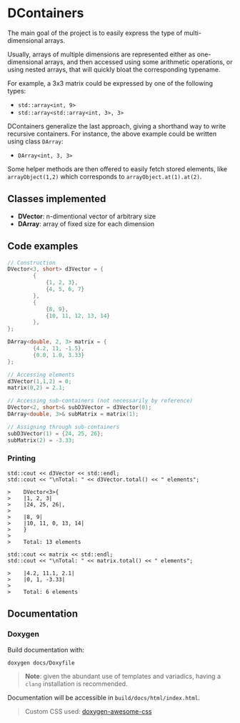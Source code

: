 # DContainers

The main goal of the project is to easily express the type of multi-dimensional arrays.

Usually, arrays of multiple dimensions are represented either as one-dimensional arrays, and then accessed using some arithmetic operations, or using nested arrays, that will quickly bloat the corresponding typename.

For example, a 3x3 matrix could be expressed by one of the following types:
- `std::array<int, 9>`
- `std::array<std::array<int, 3>, 3>`

DContainers generalize the last approach, giving a shorthand way to write recursive containers.
For instance, the above example could be written using class `DArray`:
- `DArray<int, 3, 3>`

Some helper methods are then offered to easily fetch stored elements, like `arrayObject(1,2)` which corresponds to `arrayObject.at(1).at(2)`.

## Classes implemented

- **DVector**: n-dimentional vector of arbitrary size
- **DArray**: array of fixed size for each dimension

## Code examples

```c++
// Construction
DVector<3, short> d3Vector = {
        {
            {1, 2, 3},
            {4, 5, 6, 7}
        },
        {
            {8, 9},
            {10, 11, 12, 13, 14}
        },
};

DArray<double, 2, 3> matrix = {
        {4.2, 11, -1.5},
        {0.0, 1.0, 3.33}
};

// Accessing elements
d3Vector(1,1,2) = 0;
matrix(0,2) = 2.1;

// Accessing sub-containers (not necessarily by reference)
DVector<2, short>& subD3Vector = d3Vector(0);
DArray<double, 3>& subMatrix = matrix(1);

// Assigning through sub-containers
subD3Vector(1) = {24, 25, 26};
subMatrix(2) = -3.33;
```

### Printing
```
std::cout << d3Vector << std::endl;
std::cout << "\nTotal: " << d3Vector.total() << " elements";

>    DVector<3>{
>    |1, 2, 3|
>    |24, 25, 26|,
>    
>    |8, 9|
>    |10, 11, 0, 13, 14|
>    }
>
>    Total: 13 elements
```

```
std::cout << matrix << std::endl;
std::cout << "\nTotal: " << matrix.total() << " elements";

>    |4.2, 11.1, 2.1|
>    |0, 1, -3.33|
>
>    Total: 6 elements
```

## Documentation

### Doxygen

Build documentation with:
```shell
doxygen docs/Doxyfile
```

> **Note**: given the abundant use of templates and variadics, having a `clang` installation is recommended.

Documentation will be accessible in `build/docs/html/index.html`.

> Custom CSS used: [doxygen-awesome-css](https://github.com/jothepro/doxygen-awesome-css)